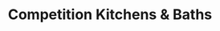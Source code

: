 ---
title: "Competition Kitchens & Baths"
url: /endicott/competition-kitchens-und-baths/
shop: Baumarkt
---